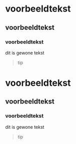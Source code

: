 # voorbeeldtekst
## voorbeeldtekst
### voorbeeldtekst
dit is gewone tekst
> tip

# voorbeeldtekst
## voorbeeldtekst
### voorbeeldtekst
dit is gewone tekst
> tip